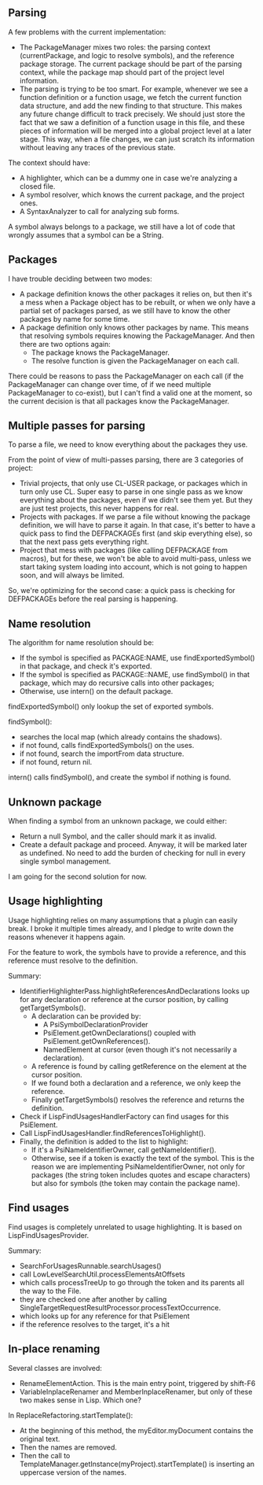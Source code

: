 
## Parsing

A few problems with the current implementation:
* The PackageManager mixes two roles: the parsing context (currentPackage, and logic to resolve symbols), and the 
reference package storage. The current package should be part of the parsing context, while the package map should
part of the project level information.
* The parsing is trying to be too smart. For example, whenever we see a function definition or a function usage, we
fetch the current function data structure, and add the new finding to that structure. This makes any future change
difficult to track precisely. We should just store the fact that we saw a definition of a function usage in this
file, and these pieces of information will be merged into a global project level at a later stage. This way,
when a file changes, we can just scratch its information without leaving any traces of the previous state.

The context should have:
* A highlighter, which can be a dummy one in case we're analyzing a closed file.
* A symbol resolver, which knows the current package, and the project ones.
* A SyntaxAnalyzer to call for analyzing sub forms.

A symbol always belongs to a package, we still have a lot of code that wrongly assumes that a symbol can be a String.

## Packages

I have trouble deciding between two modes:
* A package definition knows the other packages it relies on, but then it's a mess when a Package object has to
be rebuilt, or when we only have a partial set of packages parsed, as we still have to know the other packages by
name for some time.
* A package definition only knows other packages by name. This means that resolving symbols requires knowing the
PackageManager. And then there are two options again:
  * The package knows the PackageManager.
  * The resolve function is given the PackageManager on each call.

There could be reasons to pass the PackageManager on each call (if the PackageManager can change over time, of if we
need multiple PackageManager to co-exist), but I can't find a valid one at the moment, so the current decision is that
all packages know the PackageManager.

## Multiple passes for parsing

To parse a file, we need to know everything about the packages they use.

From the point of view of multi-passes parsing, there are 3 categories of project:
* Trivial projects, that only use CL-USER package, or packages which in turn only use CL.
Super easy to parse in one single pass as we know everything about the packages, even if we didn't see them yet.
But they are just test projects, this never happens for real.
* Projects with packages. If we parse a file without knowing the package definition, we will have to parse it again.
In that case, it's better to have a quick pass to find the DEFPACKAGEs first (and skip everything else), so that the
next pass gets everything right.
* Project that mess with packages (like calling DEFPACKAGE from macros), but for these, we won't be able to avoid
multi-pass, unless we start taking system loading into account, which is not going to happen soon, and will always
be limited.

So, we're optimizing for the second case: a quick pass is checking for DEFPACKAGEs before the real parsing is happening.

## Name resolution

The algorithm for name resolution should be:
* If the symbol is specified as PACKAGE:NAME, use findExportedSymbol() in that package, and check it's exported.
* If the symbol is specified as PACKAGE::NAME, use findSymbol() in that package, which may do recursive calls into other
packages;
* Otherwise, use intern() on the default package.

findExportedSymbol() only lookup the set of exported symbols.

findSymbol():
* searches the local map (which already contains the shadows).
* if not found, calls findExportedSymbols() on the uses.
* if not found, search the importFrom data structure.
* if not found, return nil.

intern() calls findSymbol(), and create the symbol if nothing is found.

## Unknown package

When finding a symbol from an unknown package, we could either:
* Return a null Symbol, and the caller should mark it as invalid.
* Create a default package and proceed. Anyway, it will be marked later as undefined. No need to add the burden of
checking for null in every single symbol management.

I am going for the second solution for now. 

## Usage highlighting

Usage highlighting relies on many assumptions that a plugin can easily break. I broke it multiple times already,
and I pledge to write down the reasons whenever it happens again.

For the feature to work, the symbols have to provide a reference, and this reference must resolve to the
definition.

Summary:
* IdentifierHighlighterPass.highlightReferencesAndDeclarations looks up for any declaration or reference at the cursor 
position, by calling getTargetSymbols().
  * A declaration can be provided by:
    * A PsiSymbolDeclarationProvider
    * PsiElement.getOwnDeclarations() coupled with PsiElement.getOwnReferences().
    * NamedElement at cursor (even though it's not necessarily a declaration).
  * A reference is found by calling getReference on the element at the cursor position.
  * If we found both a declaration and a reference, we only keep the reference.
  * Finally getTargetSymbols() resolves the reference and returns the definition.
* Check if LispFindUsagesHandlerFactory can find usages for this PsiElement.
* Call LispFindUsagesHandler.findReferencesToHighlight().
* Finally, the definition is added to the list to highlight:
  * If it's a PsiNameIdentifierOwner, call getNameIdentifier().
  * Otherwise, see if a token is exactly the text of the symbol. This is the reason we are implementing
PsiNameIdentifierOwner, not only for packages (the string token includes quotes and escape characters) but also
for symbols (the token may contain the package name).

## Find usages

Find usages is completely unrelated to usage highlighting. It is based on LispFindUsagesProvider.

Summary:
* SearchForUsagesRunnable.searchUsages()
* call LowLevelSearchUtil.processElementsAtOffsets
* which calls processTreeUp to go through the token and its parents all the way to the File.
* they are checked one after another by calling SingleTargetRequestResultProcessor.processTextOccurrence.
* which looks up for any reference for that PsiElement
* if the reference resolves to the target, it's a hit

## In-place renaming

Several classes are involved:
* RenameElementAction. This is the main entry point, triggered by shift-F6
* VariableInplaceRenamer and MemberInplaceRenamer, but only of these two makes sense in Lisp. Which one?

In ReplaceRefactoring.startTemplate():
* At the beginning of this method, the myEditor.myDocument contains the original text.
* Then the names are removed.
* Then the call to TemplateManager.getInstance(myProject).startTemplate() is inserting an uppercase version of the names.
